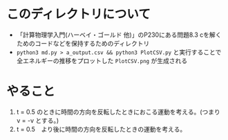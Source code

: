 # このディレクトリについて

* 「計算物理学入門(ハーベイ・ゴールド 他)」のP230にある問題8.3 cを解くためのコードなどを保持するためのディレクトリ
* `python3 md.py > a_output.csv && python3 PlotCSV.py` と実行することで全エネルギーの推移をプロットした `PlotCSV.png` が生成される

# やること

1. t = 0.5 のときに時間の方向を反転したときにおこる運動を考える。(つまり v = -v とする。)
2. t = 0.5　より後に時間の方向を反転したときの運動を考える。
